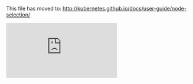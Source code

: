 <!-- BEGIN MUNGE: UNVERSIONED_WARNING -->


<!-- END MUNGE: UNVERSIONED_WARNING -->

This file has moved to: http://kubernetes.github.io/docs/user-guide/node-selection/




<!-- BEGIN MUNGE: IS_VERSIONED -->
<!-- TAG IS_VERSIONED -->
<!-- END MUNGE: IS_VERSIONED -->


<!-- BEGIN MUNGE: GENERATED_ANALYTICS -->
[![Analytics](https://kubernetes-site.appspot.com/UA-36037335-10/GitHub/docs/user-guide/node-selection/README.md?pixel)]()
<!-- END MUNGE: GENERATED_ANALYTICS -->
